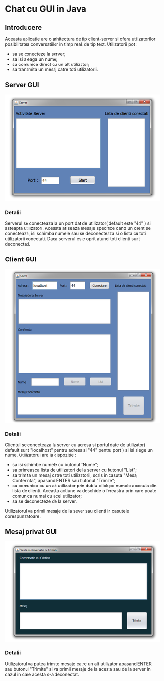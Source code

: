 # Chat cu GUI in Java

## Introducere

Aceasta aplicatie are o arhitectura de tip client-server si ofera utilizatorilor posibilitatea conversatiilor in timp real, de tip text. Utilizatorii pot :

* sa se conecteze la server;
* sa isi aleaga un nume;
* sa comunice direct cu un alt utilizator;
* sa transmita un mesaj catre toti utilizatorii.

## Server GUI

![alt text](server.png)

### Detalii

Serverul se conecteaza la un port dat de utilizator( default este "44" ) si asteapta utilizatori. Aceasta afiseaza mesaje specifice cand un client se conecteaza, isi schimba numele sau se deconecteaza si o lista cu toti utilizatorii conectati. Daca serverul este oprit atunci toti clienti sunt deconectati.

## Client GUI

![alt text](client.png)

### Detalii

Clientul se conecteaza la server cu adresa si portul date de utilizator( default sunt "localhost" pentru adresa si "44" pentru port ) si isi alege un nume. Utilizatorul are la dispozitie : 

* sa isi schimbe numele cu butonul "Nume";
* sa primeasca lista de utilizatori de la server cu butonul "List";
* sa trimita un mesaj catre toti utilizatorii, scris in casuta "Mesaj Conferinta", apasand ENTER sau butonul "Trimite";
* sa comunice cu un alt utilizator prin dublu-click pe numele acestuia din lista de clienti. Aceasta actiune va deschide o fereastra prin care poate comunica numai cu acel utilizator;
* sa se deconecteze de la server.

Utilizatorul va primii mesaje de la sever sau clienti in casutele corespunzatoare.

## Mesaj privat GUI

![alt text](PopUp.png)

### Detalii

Utilizatorul va putea trimite mesaje catre un alt utilizator apasand ENTER sau butonul "Trimite" si va primii mesaje de la acesta sau de la server in cazul in care acesta s-a deconectat.

